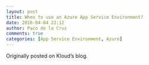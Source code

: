 ```yaml
---
layout: post
title: When to use an Azure App Service Environment?
date: 2016-04-04 22:12
author: Paco de la Cruz
comments: true
categories: [App Service Environment, Azure]
---
```

Originally posted on Kloud’s blog.
